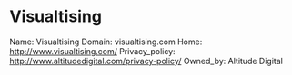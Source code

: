 
# Visualtising

Name: Visualtising
Domain: visualtising.com
Home: http://www.visualtising.com/
Privacy_policy: http://www.altitudedigital.com/privacy-policy/
Owned_by: Altitude Digital
